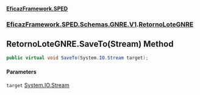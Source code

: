 #### [EficazFramework.SPED](EficazFrameworkSPED.md 'EficazFramework SPED')
### [EficazFramework.SPED.Schemas.GNRE.V1](EficazFramework.SPED.Schemas.GNRE.V1.md 'EficazFramework.SPED.Schemas.GNRE.V1').[RetornoLoteGNRE](EficazFramework.SPED.Schemas.GNRE.V1/RetornoLoteGNRE.md 'EficazFramework.SPED.Schemas.GNRE.V1.RetornoLoteGNRE')

## RetornoLoteGNRE.SaveTo(Stream) Method

```csharp
public virtual void SaveTo(System.IO.Stream target);
```
#### Parameters

<a name='EficazFramework.SPED.Schemas.GNRE.V1.RetornoLoteGNRE.SaveTo(System.IO.Stream).target'></a>

`target` [System.IO.Stream](https://docs.microsoft.com/en-us/dotnet/api/System.IO.Stream 'System.IO.Stream')